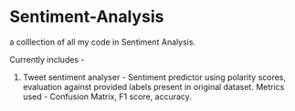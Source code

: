 # Sentiment-Analysis
a colllection of all my code in Sentiment Analysis. 

Currently includes - 

1) Tweet sentiment analyser - Sentiment predictor using polarity scores, evaluation against provided labels present in original dataset. Metrics used - Confusion 
                              Matrix, F1 score, accuracy.  
